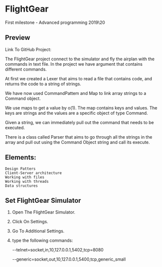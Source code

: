 # FlightGear
First milestone - Advanced programming 2019\20
## Preview
Link To GitHub Project:

The FlightGear project connect to the simulator and fly the airplan with the commands in text file.
In the project we have argument that contains different commands.

At first we created a Lexer that aims to read a file that contains code, and returns the code to a string of strings.

We have now used CommandPattem and Map to link array strings to a Command object.

We use maps to get a value by o(1).
The map contains keys and values.
The keys are strings and the values are a specific object of type Command.

Given a string, we can immediately pull out the command that needs to be executed.

There is a class called Parser that aims to go through all the strings in the array and pull out 
using the Command Object string and call its execute.

## Elements:

    Design Patters
    Client-Server architecture
    Working with files
    Working with threads
    Data structures
    
## Set FlightGear Simulator

1. Open The FlightGear Simulator.
2. Click On Settings.
3. Go To Additional Settings.
4. type the following commands:

    --telnet=socket,in,10,127.0.0.1,5402,tcp=8080
    
    --generic=socket,out,10,127.0.0.1,5400,tcp,generic_small


